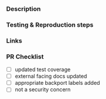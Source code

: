 ### Description

<!-- Please describe why you're making this change, in plain English. -->

### Testing & Reproduction steps

<!--

* In the case of bugs, describe how to replicate
* If any manual tests were done, document the steps and the conditions to replicate
* Call out any important/ relevant unit tests, e2e tests or integration tests you have added or are adding

-->

### Links

<!--

Include any links here that might be helpful for people reviewing your PR (Tickets, GH issues, API docs, external benchmarks, tools docs, etc). If there are none, feel free to delete this section.

Please be mindful not to leak any customer or confidential information. HashiCorp employees may want to use our internal URL shortener to obfuscate links.

-->

### PR Checklist

* [ ] updated test coverage
* [ ] external facing docs updated
* [ ] appropriate backport labels added
* [ ] not a security concern
